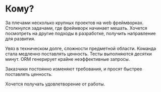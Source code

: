 # Кому?

За плечами несколько крупных проектов на web фреймворках.
Столкнулся задачами, где фреймворк начинает мешать.
Хочется посмотреть на другие подходы в разработке,
получить направление для развития.

Увяз в техническом долге, сложности предметной области.
Команда стала медленно поставлять ценность.
Тесты выполняются десятки минут.
ORM генерирует крайне неэффективные запросы.

Заказчики постоянно изменяют требования, и просят быстрее поставлять ценность.

Хочется получать удовлетворение от работы.
